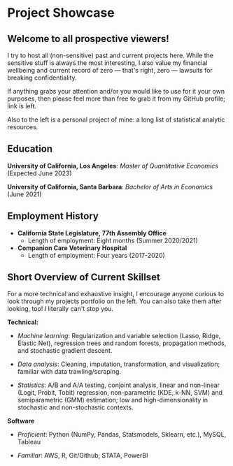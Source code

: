 # Project Showcase

## Welcome to all prospective viewers!

I try to host all (non-sensitive) past and current projects here. While the sensitive stuff is always the most interesting, I also value my financial wellbeing and current record of zero — that's right, zero — lawsuits for breaking confidentiality.


If anything grabs your attention and/or you would like to use for it your own purposes, then please feel more than free to grab it from my GitHub profile; link is left.


Also to the left is a personal project of mine: a long list of statistical analytic resources.



## Education
**University of California, Los Angeles**: *Master of Quantitative Economics* (Expected June 2023)

**University of California, Santa Barbara**: *Bachelor of Arts in Economics* (June 2021)

## Employment History
- **California State Legislature, 77th Assembly Office** 
    - Length of employment: Eight months (Summer 2020/2021)
- **Companion Care Veterinary Hospital**
    - Length of employment: Four years (2017-2020)

## Short Overview of Current Skillset

For a more technical and exhaustive insight, I encourage anyone curious to look through my projects portfolio on the left. You can also take them after looking, too! I literally can't stop you.

**Technical:**
- *Machine learning*: Regularization and variable selection (Lasso, Ridge, Elastic Net), regression trees and random forests, propagation methods, and stochastic gradient descent.

- *Data analysis*: Cleaning, imputation, transformation, and visualization; familiar with data trawling/scraping.

- *Statistics*: A/B and A/A testing, conjoint analysis, linear and non-linear (Logit, Probit, Tobit) regression, non-parametric (KDE, k-NN, SVM) and semiparametric (GMM) estimation; low and high-dimensionality in stochastic and non-stochastic contexts.

**Software**
- *Proficient*: Python (NumPy, Pandas, Statsmodels, Sklearn, etc.), MySQL, Tableau

- *Familiar*: AWS, R, Git/Github, STATA, PowerBI
